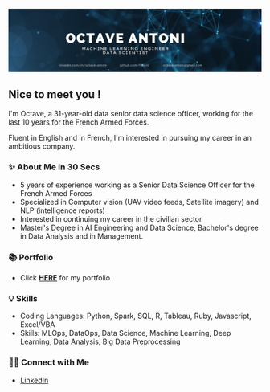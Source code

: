 ![Octave Antoni Banner](banner.jpg)

## Nice to meet you !

I'm Octave, a 31-year-old data senior data science officer, working for the last 
10 years for the French Armed Forces.

Fluent in English and in French, I'm interested in pursuing my career in an ambitious
company.

### ✨ About Me in 30 Secs
- 5 years of experience working as a Senior Data Science Officer for the French Armed Forces
- Specialized in Computer vision (UAV video feeds, Satellite imagery) and NLP (intelligence reports)
- Interested in continuing my career in the civilian sector
- Master's Degree in AI Engineering and Data Science, Bachelor's degree in Data Analysis and in Management.

### 📚 Portfolio
- Click **[HERE](https://github.com/Faskill/Portfolio/blob/main/README.md)** for my portfolio

### 💡 Skills
- Coding Languages: Python, Spark, SQL, R, Tableau, Ruby, Javascript, Excel/VBA 
- Skills: MLOps, DataOps, Data Science, Machine Learning, Deep Learning, Data Analysis, Big Data Preprocessing

### 🙌🏻 Connect with Me
- [LinkedIn](https://www.linkedin.com/in/octave-antoni/)
